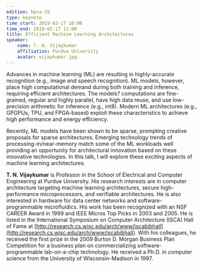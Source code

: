 ```yaml
---
edition: hpca-19
type: keynote
time_start: 2019-02-17 10:00
time_end: 2019-02-17 11:00
title: Efficient Machine Learning Architectures
speaker:
    name: T. N. Vijaykumar
    affiliation: Purdue University
    avatar: vijaykumar.jpg
---
```

Advances in machine learning (ML) are resulting in highly-accurate recognition (e.g., image and speech recognition).  ML models, however, place high computational demand during both training and inference, requiring efficient architectures. The models? computations are fine-grained, regular and highly parallel, have high data reuse, and use low-precision arithmetic for inference (e.g., int8).  Modern ML architectures (e.g., GPGPUs, TPU, and FPGA-based) exploit these characteristics to achieve high performance and energy efficiency.

Recently, ML models have been shown to be sparse, prompting creative proposals for sparse architectures.  Emerging technology trends of processing-in/near-memory match some of the ML workloads well providing an opportunity for architectural innovation based on these innovative technologies.  In this talk, I will explore these exciting aspects of machine learning architectures.

**T. N. Vijaykumar** is Professor in the School of Electrical and Computer Engineering at Purdue University. His research interests are in computer architecture targeting machine learning architectures, secure high-performance microprocessors, and verifiable architectures. He is also interested in hardware for data center networks and software-programmable microfluidics. His work has been recognized with an NSF CAREER Award in 1999 and IEEE Micros Top Picks in 2003 and 2005. He is listed in the International Symposium on Computer Architecture (ISCA) Hall of Fame at [http://research.cs.wisc.edu/arch/www/iscabibhall](http://research.cs.wisc.edu/arch/www/iscabibhall). With his colleagues, he received the first prize in the 2009 Burton D. Morgan Business Plan Competition for a business plan on commercializing software-programmable lab-on-a-chip technology. He received a Ph.D. in computer science from the University of Wisconsin-Madison in 1997.